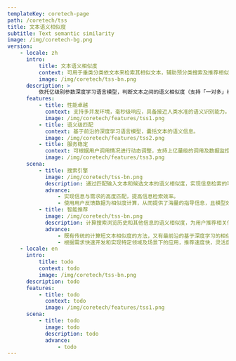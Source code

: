 ```yaml
---
templateKey: coretech-page
path: /coretech/tss
title: 文本语义相似度
subtitle: Text semantic similarity
image: /img/coretech-bg.png
version:
    - locale: zh
      intro:
          title: 文本语义相似度
          context: 可用于垂类分类依文本来检索其相似文本，辅助预分类搜索及推荐相似标题的产品等应用场景。
          image: /img/coretech/tss-bn.png
      description: >
          依托亿级别参数深度学习语言模型，判断文本之间的语义相似度（支持「一对多」模式）；输出的语义相似度是一系列 介于 0 到 1 之间的数值（囊括了文本整体的句级语义特征），分别代表目标文本与各个候选文本之间的语义契合程度。
      features:
          - title: 性能卓越
            context: 支持多并发环境，毫秒级响应，具备接近人类水准的语义识别能力。
            image: /img/coretech/features/tss1.png
          - title: 语义级匹配
            context: 基于前沿的深度学习语言模型，囊括文本的语义信息。
            image: /img/coretech/features/tss2.png
          - title: 服务稳定
            context: 可根据用户调用情况进行动态调整，支持上亿量级的调用及数据监控。
            image: /img/coretech/features/tss3.png
      scena:
          - title: 搜索引擎
            image: /img/coretech/tss-bn.png
            description: 通过匹配输入文本和候选文本的语义相似度，实现信息检索的功能。
            advance:
                - 实现信息与需求的高度匹配，提高信息检索效率。
                - 使用用户反馈数据为相似度计算，从而提供了海量的指导信息，且模型效果优于已公开的主流算法。
          - title: 智能推荐
            image: /img/coretech/tss-bn.png
            description: 计算搜索浏览历史和其他信息的语义相似度，为用户推荐相关信息，比如写作素材推荐、新闻浏览推荐等。
            advance:
                - 既有传统的计算短文本相似度的方法，又有最前沿的基于深度学习的相似度计算方法。
                - 根据需求快速开发和实现特定领域及场景下的应用，推荐速度快，灵活度高。
    - locale: en
      intro:
          title: todo
          context: todo
          image: /img/coretech/tss-bn.png
      description: todo
      features:
          - title: todo
            context: todo
            image: /img/coretech/features/tss1.png
      scena:
          - title: todo
            image: todo
            description: todo
            advance:
                - todo
---
```

